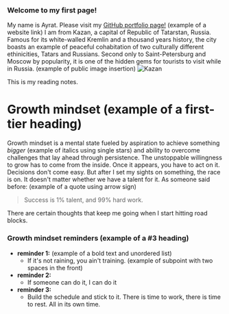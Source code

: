 ### Welcome to my first page!
My name is Ayrat. Please visit my [GitHub portfolio page!](https://github.com/ag961) (example of a website link)
I am from Kazan, a capital of Republic of Tatarstan, Russia. Famous for its white-walled Kremlin and a thousand years history, the city boasts an example of peaceful cohabitation of two culturally different ethinicities, Tatars and Russians. Second only to Saint-Petersburg and Moscow by popularity, it is one of the hidden gems for tourists to visit while in Russia. (example of public image insertion) ![Kazan](https://user-images.githubusercontent.com/81946031/114297021-2cdc3180-9a63-11eb-99e6-25aa3be144bb.png) 

This is my reading notes.

# Growth mindset (example of a first-tier heading)
Growth mindset is a mental state fueled by aspiration to achieve something *bigger* (example of italics using single stars) and ability to overcome challenges that lay ahead through persistence. The unstoppable willingness to grow has to come from the inside. Once it appears, you have to act on it. Decisions don't come easy. But after I set my sights on something, the race is on. It doesn't matter whether we have a talent for it. 
As someone said before: (example of a quote using arrow sign)
> Success is 1% talent, and 99% hard work.

There are certain thoughts that keep me going when I start hitting road blocks.
### Growth mindset reminders (example of a #3 heading)
- **reminder 1:** (example of a bold text and unordered list)
  - If it's not raining, you ain't training. (example of subpoint with two spaces in the front)
- **reminder 2:**
  - If someone can do it, I can do it
- **reminder 3:**
  - Build the schedule and stick to it. There is time to work, there is time to rest. All in its own time.

